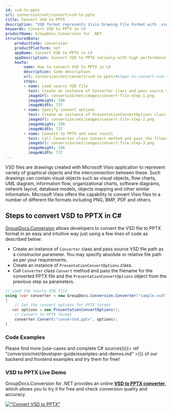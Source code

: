 ```yaml
---
id: vsd-to-pptx
url: conversion/net/convert/vsd-to-pptx
title: Convert VSD to PPTX
description: "VSD format represents Visio Drawing File Format with .vsd extension. Learn how to convert VSD to PPTX file programmatically in C# language using GroupDocs.Conversion for .NET library."
keywords: Convert VSD to PPTX in C#
productName: GroupDocs.Conversion for .NET
structuredData:
    productCode: conversion
    productPlatform: net
    appName: Convert VSD to PPTX in C#
    appDescription: Convert VSD to PPTX natively with high performance using C# language and server side GroupDocs.Conversion for .NET APIs, without the use of any software like Microsoft or Open Office.
    howTo:
        name: How to convert VSD to PPTX in C# 
        description: Some description
        url: conversion/net/convert/vsd-to-pptx/#steps-to-convert-vsd-to-pptx-in-c
        steps:
        - name: Load source VSD file 
          text: Create an instance of Converter class and pass source VSD file path as a constructor parameter. You may specify absolute or relative file path as per your requirements. 
          imageUrl: conversion/net/images/convert-file-step-1.png
          imageHeight: 196
          imageWidth: 737
        - name: Specify convert options 
          text: Create an instance of PresentationConvertOptions class.
          imageUrl: conversion/net/images/convert-file-step-2.png
          imageHeight: 196
          imageWidth: 737
        - name: Convert to PPTX and save result 
          text: Call Converter class Convert method and pass the filename for the converted HTML file and the PresentationConvertOptions object from the previous step as parameters.
          imageUrl: conversion/net/images/convert-file-step-3.png
          imageHeight: 196
          imageWidth: 737
---
```


VSD files are drawings created with Microsoft Visio application to represent variety of graphical objects and the interconnection between these. Such drawings can contain visual objects such as visual objects, flow charts, UML diagram, information flow, organizational charts, software diagrams, network layout, database models, objects mapping and other similar information. Microsoft Visio offers the capability to convert Visio files to a number of different file formats including PNG, BMP, PDF and others.

## Steps to convert VSD to PPTX in C#

[GroupDocs.Conversion](https://products.groupdocs.com/conversion/net) allows developers to convert the VSD file to PPTX format in an easy and intuitive way just using a few lines of code as described below:

* Create an instance of `Converter` class and pass source VSD file path as a constructor parameter. You may specify absolute or relative file path as per your requirements. 
* Create an instance of `PresentationConvertOptions` class.
* Call `Converter` class `Convert` method and pass the filename for the converted PPTX file and the `PresentationConvertOptions` object from the previous step as parameters.

```csharp
// Load the source VSD file
using (var converter = new GroupDocs.Conversion.Converter("sample.vsd"))
{
    // Set the convert options for PPTX format
   var options = new PresentationConvertOptions();
    // Convert to PPTX format
    converter.Convert("converted.pptx", options);
}
```

### Code Examples

Please find more [use-cases and complete C# sources]({{< ref "conversion/net/developer-guide/examples-and-demos.md" >}}) of our backend and frontend examples and try them for free!

### VSD to PPTX Live Demo

GroupDocs.Conversion for .NET provides an online [**VSD to PPTX converter**](https://products.groupdocs.app/conversion/vsd-to-pptx), which allows you to try it for free and check conversion quality and accuracy.

[!["Convert VSD to PPTX"](conversion/net/images/convert-to-pptx/convert-vsd-to-pptx.png)](https://products.groupdocs.app/conversion/vsd-to-pptx)